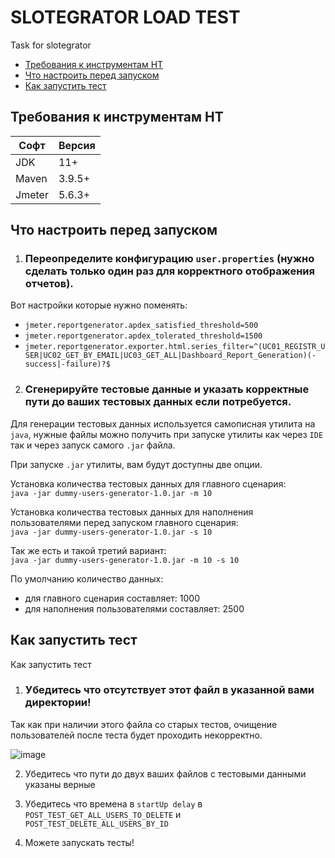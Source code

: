 # SLOTEGRATOR LOAD TEST
Task for slotegrator

- [Требования к инструментам НТ](#требования-к-инструментам-нт)
- [Что настроить перед запуском](#что-настроить-перед-запуском)
- [Как запустить тест](#как-запустить-тест)

## Требования к инструментам НТ
| Софт | Версия |
| ----------- | ----------- |
| JDK    | 11+ |
| Maven  | 3.9.5+ |
| Jmeter  | 5.6.3+ |

## Что настроить перед запуском
1. ### Переопределите конфигурацию `user.properties` (нужно сделать только один раз для корректного отображения отчетов).
 
Вот настройки которые нужно поменять:
- `jmeter.reportgenerator.apdex_satisfied_threshold=500`
- `jmeter.reportgenerator.apdex_tolerated_threshold=1500`
- `jmeter.reportgenerator.exporter.html.series_filter=^(UC01_REGISTR_USER|UC02_GET_BY_EMAIL|UC03_GET_ALL|Dashboard_Report_Generation)(-success|-failure)?$`
 
2. ### Сгенерируйте тестовые данные и указать корректные пути до ваших тестовых данных если потребуется.
 
Для генерации тестовых данных используется самописная утилита на `java`, нужные файлы можно получить при запуске утилиты как через `IDE` так и через запуск самого `.jar` файла.
 
При запуске `.jar` утилиты, вам будут доступны две опции.  

Установка количества тестовых данных для главного сценария:  
`java -jar dummy-users-generator-1.0.jar -m 10`  

Установка количества тестовых данных для наполнения пользователями перед запуском главного сценария:  
`java -jar dummy-users-generator-1.0.jar -s 10`

Так же есть и такой третий вариант:  
`java -jar dummy-users-generator-1.0.jar -m 10 -s 10`  

По умолчанию количество данных:  
- для главного сценария составляет: 1000
- для наполнения пользователями составляет: 2500
  
## Как запустить тест
Как запустить тест
1. ### Убедитесь что отсутствует этот файл в указанной вами директории!

Так как при наличии этого файла со старых тестов, очищение пользователей после теста будет проходить некорректно.

![image](https://github.com/Ulukbek-Toichuev/slotegrator_lt/assets/67442103/f7c35470-9458-4e70-a1dd-07fa0b1f1ff8)

2. Убедитесь что пути до двух ваших файлов с тестовыми данными указаны верные
  
4. Убедитесь что времена в `startUp delay` в `POST_TEST_GET_ALL_USERS_TO_DELETE` и `POST_TEST_DELETE_ALL_USERS_BY_ID`

5. Можете запускать тесты!
   
